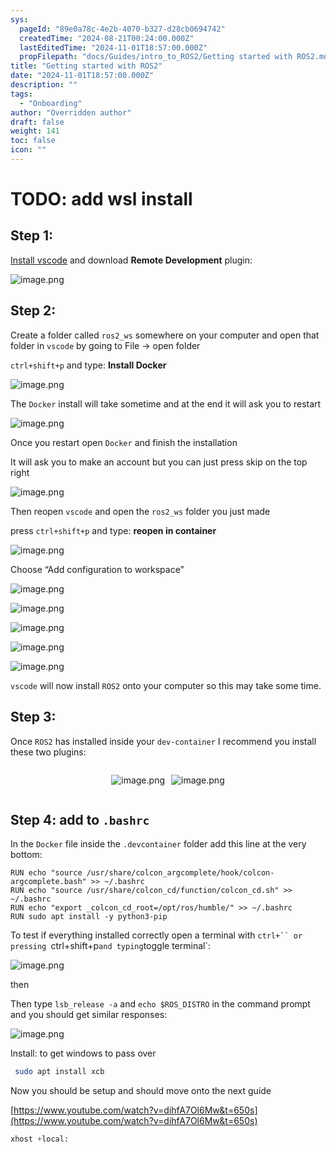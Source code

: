 ```yaml
---
sys:
  pageId: "89e0a78c-4e2b-4070-b327-d28cb0694742"
  createdTime: "2024-08-21T00:24:00.000Z"
  lastEditedTime: "2024-11-01T18:57:00.000Z"
  propFilepath: "docs/Guides/intro_to_ROS2/Getting started with ROS2.md"
title: "Getting started with ROS2"
date: "2024-11-01T18:57:00.000Z"
description: ""
tags:
  - "Onboarding"
author: "Overridden author"
draft: false
weight: 141
toc: false
icon: ""
---
```


# TODO: add wsl install

## Step 1:

[Install vscode](https://code.visualstudio.com/download) and download **Remote Development** plugin:

![image.png](https://prod-files-secure.s3.us-west-2.amazonaws.com/d518164a-d88e-44d1-a4ee-3adb3bd8bce0/efb52993-1881-4a40-b95e-6f020334f022/image.png?X-Amz-Algorithm=AWS4-HMAC-SHA256&X-Amz-Content-Sha256=UNSIGNED-PAYLOAD&X-Amz-Credential=ASIAZI2LB4664GFY4EWG%2F20250410%2Fus-west-2%2Fs3%2Faws4_request&X-Amz-Date=20250410T220748Z&X-Amz-Expires=3600&X-Amz-Security-Token=IQoJb3JpZ2luX2VjEDMaCXVzLXdlc3QtMiJHMEUCIQDCAYvs4csNjTOr%2FknzoeQXEP%2BBHQjuRjF7BMEwmyi7rQIgRZGsUWoNUukFfHjNLjar%2FrUjTKzadBOfbC7uGX%2FanrkqiAQIrP%2F%2F%2F%2F%2F%2F%2F%2F%2F%2FARAAGgw2Mzc0MjMxODM4MDUiDF0UpOHQvOwF7UKzaircA%2FvEKy9nsnJgPiBm0dVPocunyrFcfjo2aNBeWNV5wNHXms5w06tg5Z%2BjJzq%2BgwCqObEre9yz8n8W2M3TB%2FPjnvhteWSh4Jkqp8tVGVCKX6qhBKW8TqRr8eN9wi6Qz8KAwITv3TbWeRMtLN081lXbr0psFu98%2BT9knawOzVze3TGdM4bnHffVE8AAsR1yeUXIHOgHPaMJf4ioA%2BefdyygFYTMkC77i0Q7qVY91hZ1neb9RHFPyz3J8rMkuX8SaoWTxjMe14SWG0EZPIE9om6FG2kHPROyIrTp5wvbxkHLTUOQksyBWpRl9cw80TVB0MP%2F36vVXN4tEkx4zshxeY6yuRcirnXNjpOzljbUJpJEWFiedTriINxcnha6iTUdM9%2Fo2FXiLcoq3ZBSUsgN7XWWiDFiWKDI64Zi%2Bc4Y%2FMEfmFZMn9eQPPpzyRA4GCQ91NWZjsdkrsSMhPJFARKjXtWbLEC9tpq6lRKYNfJHFEKgo9dc5kF137BzIBa7A64bQ0mPNGy2GRsJrNpL1IPStRFCbQf0OMpeGwagw1PGQzxGDPwfK7VOgu1QuqFreM%2Fa0gzepPROz3Cbh1vr1RUrpWvpaJlqw2xODOjXPQUnhY1pfeWCVh5%2BTGn%2F7bl1mlr6MM2x4L8GOqUBOq0Y1j4WLLhUOsd94780IV9xX3SyQn9MBdTtFXhYOOri%2Bzi58GfzBKc8PuQ0fKbXDafUFqwOG6L9OTfF%2FsfZmrgvMfOD27nSyApMZ183TFHeDFuO0dX%2BVk3dmllp9eH1zz9DOPnpdXV%2B18DsBvMBg3gNcaCdK6MRiND5F34RAmIhgHSJeyMdQ06Z54m3bWIUREw6CEy1OpwJnM7tF58NPYbwjEsV&X-Amz-Signature=f7be25f8eebeb880a382164f14cbedf784f0d69c8abce05119a9e7f7d3263419&X-Amz-SignedHeaders=host&x-id=GetObject)

## Step 2:

Create a folder called `ros2_ws` somewhere on your computer and open that folder in `vscode` by going to File → open folder 

`ctrl+shift+p` and type: **Install Docker**

![image.png](https://prod-files-secure.s3.us-west-2.amazonaws.com/d518164a-d88e-44d1-a4ee-3adb3bd8bce0/2269dc0e-1cd5-47ff-bceb-c04ad9b2eab0/image.png?X-Amz-Algorithm=AWS4-HMAC-SHA256&X-Amz-Content-Sha256=UNSIGNED-PAYLOAD&X-Amz-Credential=ASIAZI2LB4664GFY4EWG%2F20250410%2Fus-west-2%2Fs3%2Faws4_request&X-Amz-Date=20250410T220748Z&X-Amz-Expires=3600&X-Amz-Security-Token=IQoJb3JpZ2luX2VjEDMaCXVzLXdlc3QtMiJHMEUCIQDCAYvs4csNjTOr%2FknzoeQXEP%2BBHQjuRjF7BMEwmyi7rQIgRZGsUWoNUukFfHjNLjar%2FrUjTKzadBOfbC7uGX%2FanrkqiAQIrP%2F%2F%2F%2F%2F%2F%2F%2F%2F%2FARAAGgw2Mzc0MjMxODM4MDUiDF0UpOHQvOwF7UKzaircA%2FvEKy9nsnJgPiBm0dVPocunyrFcfjo2aNBeWNV5wNHXms5w06tg5Z%2BjJzq%2BgwCqObEre9yz8n8W2M3TB%2FPjnvhteWSh4Jkqp8tVGVCKX6qhBKW8TqRr8eN9wi6Qz8KAwITv3TbWeRMtLN081lXbr0psFu98%2BT9knawOzVze3TGdM4bnHffVE8AAsR1yeUXIHOgHPaMJf4ioA%2BefdyygFYTMkC77i0Q7qVY91hZ1neb9RHFPyz3J8rMkuX8SaoWTxjMe14SWG0EZPIE9om6FG2kHPROyIrTp5wvbxkHLTUOQksyBWpRl9cw80TVB0MP%2F36vVXN4tEkx4zshxeY6yuRcirnXNjpOzljbUJpJEWFiedTriINxcnha6iTUdM9%2Fo2FXiLcoq3ZBSUsgN7XWWiDFiWKDI64Zi%2Bc4Y%2FMEfmFZMn9eQPPpzyRA4GCQ91NWZjsdkrsSMhPJFARKjXtWbLEC9tpq6lRKYNfJHFEKgo9dc5kF137BzIBa7A64bQ0mPNGy2GRsJrNpL1IPStRFCbQf0OMpeGwagw1PGQzxGDPwfK7VOgu1QuqFreM%2Fa0gzepPROz3Cbh1vr1RUrpWvpaJlqw2xODOjXPQUnhY1pfeWCVh5%2BTGn%2F7bl1mlr6MM2x4L8GOqUBOq0Y1j4WLLhUOsd94780IV9xX3SyQn9MBdTtFXhYOOri%2Bzi58GfzBKc8PuQ0fKbXDafUFqwOG6L9OTfF%2FsfZmrgvMfOD27nSyApMZ183TFHeDFuO0dX%2BVk3dmllp9eH1zz9DOPnpdXV%2B18DsBvMBg3gNcaCdK6MRiND5F34RAmIhgHSJeyMdQ06Z54m3bWIUREw6CEy1OpwJnM7tF58NPYbwjEsV&X-Amz-Signature=ad868fc2c834410e29e3627b65ee4e9736e3e3154f1afad456fce2f2aa7b1b2f&X-Amz-SignedHeaders=host&x-id=GetObject)

The `Docker` install will take sometime and at the end it will ask you to restart

![image.png](https://prod-files-secure.s3.us-west-2.amazonaws.com/d518164a-d88e-44d1-a4ee-3adb3bd8bce0/ed233f78-be33-4b1f-b89c-9c346c0e961e/image.png?X-Amz-Algorithm=AWS4-HMAC-SHA256&X-Amz-Content-Sha256=UNSIGNED-PAYLOAD&X-Amz-Credential=ASIAZI2LB4664GFY4EWG%2F20250410%2Fus-west-2%2Fs3%2Faws4_request&X-Amz-Date=20250410T220748Z&X-Amz-Expires=3600&X-Amz-Security-Token=IQoJb3JpZ2luX2VjEDMaCXVzLXdlc3QtMiJHMEUCIQDCAYvs4csNjTOr%2FknzoeQXEP%2BBHQjuRjF7BMEwmyi7rQIgRZGsUWoNUukFfHjNLjar%2FrUjTKzadBOfbC7uGX%2FanrkqiAQIrP%2F%2F%2F%2F%2F%2F%2F%2F%2F%2FARAAGgw2Mzc0MjMxODM4MDUiDF0UpOHQvOwF7UKzaircA%2FvEKy9nsnJgPiBm0dVPocunyrFcfjo2aNBeWNV5wNHXms5w06tg5Z%2BjJzq%2BgwCqObEre9yz8n8W2M3TB%2FPjnvhteWSh4Jkqp8tVGVCKX6qhBKW8TqRr8eN9wi6Qz8KAwITv3TbWeRMtLN081lXbr0psFu98%2BT9knawOzVze3TGdM4bnHffVE8AAsR1yeUXIHOgHPaMJf4ioA%2BefdyygFYTMkC77i0Q7qVY91hZ1neb9RHFPyz3J8rMkuX8SaoWTxjMe14SWG0EZPIE9om6FG2kHPROyIrTp5wvbxkHLTUOQksyBWpRl9cw80TVB0MP%2F36vVXN4tEkx4zshxeY6yuRcirnXNjpOzljbUJpJEWFiedTriINxcnha6iTUdM9%2Fo2FXiLcoq3ZBSUsgN7XWWiDFiWKDI64Zi%2Bc4Y%2FMEfmFZMn9eQPPpzyRA4GCQ91NWZjsdkrsSMhPJFARKjXtWbLEC9tpq6lRKYNfJHFEKgo9dc5kF137BzIBa7A64bQ0mPNGy2GRsJrNpL1IPStRFCbQf0OMpeGwagw1PGQzxGDPwfK7VOgu1QuqFreM%2Fa0gzepPROz3Cbh1vr1RUrpWvpaJlqw2xODOjXPQUnhY1pfeWCVh5%2BTGn%2F7bl1mlr6MM2x4L8GOqUBOq0Y1j4WLLhUOsd94780IV9xX3SyQn9MBdTtFXhYOOri%2Bzi58GfzBKc8PuQ0fKbXDafUFqwOG6L9OTfF%2FsfZmrgvMfOD27nSyApMZ183TFHeDFuO0dX%2BVk3dmllp9eH1zz9DOPnpdXV%2B18DsBvMBg3gNcaCdK6MRiND5F34RAmIhgHSJeyMdQ06Z54m3bWIUREw6CEy1OpwJnM7tF58NPYbwjEsV&X-Amz-Signature=7b859619e72ed658851e44a608aa51203af339fd7c01f9e1196c6cf0be028219&X-Amz-SignedHeaders=host&x-id=GetObject)

Once you restart open `Docker` and finish the installation

It will ask you to make an account but you can just press skip on the top right

![image.png](https://prod-files-secure.s3.us-west-2.amazonaws.com/d518164a-d88e-44d1-a4ee-3adb3bd8bce0/21010ad9-1659-4fd9-9f59-9932a09b2a3d/image.png?X-Amz-Algorithm=AWS4-HMAC-SHA256&X-Amz-Content-Sha256=UNSIGNED-PAYLOAD&X-Amz-Credential=ASIAZI2LB4664GFY4EWG%2F20250410%2Fus-west-2%2Fs3%2Faws4_request&X-Amz-Date=20250410T220748Z&X-Amz-Expires=3600&X-Amz-Security-Token=IQoJb3JpZ2luX2VjEDMaCXVzLXdlc3QtMiJHMEUCIQDCAYvs4csNjTOr%2FknzoeQXEP%2BBHQjuRjF7BMEwmyi7rQIgRZGsUWoNUukFfHjNLjar%2FrUjTKzadBOfbC7uGX%2FanrkqiAQIrP%2F%2F%2F%2F%2F%2F%2F%2F%2F%2FARAAGgw2Mzc0MjMxODM4MDUiDF0UpOHQvOwF7UKzaircA%2FvEKy9nsnJgPiBm0dVPocunyrFcfjo2aNBeWNV5wNHXms5w06tg5Z%2BjJzq%2BgwCqObEre9yz8n8W2M3TB%2FPjnvhteWSh4Jkqp8tVGVCKX6qhBKW8TqRr8eN9wi6Qz8KAwITv3TbWeRMtLN081lXbr0psFu98%2BT9knawOzVze3TGdM4bnHffVE8AAsR1yeUXIHOgHPaMJf4ioA%2BefdyygFYTMkC77i0Q7qVY91hZ1neb9RHFPyz3J8rMkuX8SaoWTxjMe14SWG0EZPIE9om6FG2kHPROyIrTp5wvbxkHLTUOQksyBWpRl9cw80TVB0MP%2F36vVXN4tEkx4zshxeY6yuRcirnXNjpOzljbUJpJEWFiedTriINxcnha6iTUdM9%2Fo2FXiLcoq3ZBSUsgN7XWWiDFiWKDI64Zi%2Bc4Y%2FMEfmFZMn9eQPPpzyRA4GCQ91NWZjsdkrsSMhPJFARKjXtWbLEC9tpq6lRKYNfJHFEKgo9dc5kF137BzIBa7A64bQ0mPNGy2GRsJrNpL1IPStRFCbQf0OMpeGwagw1PGQzxGDPwfK7VOgu1QuqFreM%2Fa0gzepPROz3Cbh1vr1RUrpWvpaJlqw2xODOjXPQUnhY1pfeWCVh5%2BTGn%2F7bl1mlr6MM2x4L8GOqUBOq0Y1j4WLLhUOsd94780IV9xX3SyQn9MBdTtFXhYOOri%2Bzi58GfzBKc8PuQ0fKbXDafUFqwOG6L9OTfF%2FsfZmrgvMfOD27nSyApMZ183TFHeDFuO0dX%2BVk3dmllp9eH1zz9DOPnpdXV%2B18DsBvMBg3gNcaCdK6MRiND5F34RAmIhgHSJeyMdQ06Z54m3bWIUREw6CEy1OpwJnM7tF58NPYbwjEsV&X-Amz-Signature=ca0315d2b4e0e2a1fb6efa674ab068a4097f1296f6f9853cdc691737f13c7b54&X-Amz-SignedHeaders=host&x-id=GetObject)

Then reopen `vscode` and open the `ros2_ws` folder you just made

press `ctrl+shift+p` and type: **reopen in container**

![image.png](https://prod-files-secure.s3.us-west-2.amazonaws.com/d518164a-d88e-44d1-a4ee-3adb3bd8bce0/4e93b8c2-41ad-488c-8095-c74205196118/image.png?X-Amz-Algorithm=AWS4-HMAC-SHA256&X-Amz-Content-Sha256=UNSIGNED-PAYLOAD&X-Amz-Credential=ASIAZI2LB4664GFY4EWG%2F20250410%2Fus-west-2%2Fs3%2Faws4_request&X-Amz-Date=20250410T220748Z&X-Amz-Expires=3600&X-Amz-Security-Token=IQoJb3JpZ2luX2VjEDMaCXVzLXdlc3QtMiJHMEUCIQDCAYvs4csNjTOr%2FknzoeQXEP%2BBHQjuRjF7BMEwmyi7rQIgRZGsUWoNUukFfHjNLjar%2FrUjTKzadBOfbC7uGX%2FanrkqiAQIrP%2F%2F%2F%2F%2F%2F%2F%2F%2F%2FARAAGgw2Mzc0MjMxODM4MDUiDF0UpOHQvOwF7UKzaircA%2FvEKy9nsnJgPiBm0dVPocunyrFcfjo2aNBeWNV5wNHXms5w06tg5Z%2BjJzq%2BgwCqObEre9yz8n8W2M3TB%2FPjnvhteWSh4Jkqp8tVGVCKX6qhBKW8TqRr8eN9wi6Qz8KAwITv3TbWeRMtLN081lXbr0psFu98%2BT9knawOzVze3TGdM4bnHffVE8AAsR1yeUXIHOgHPaMJf4ioA%2BefdyygFYTMkC77i0Q7qVY91hZ1neb9RHFPyz3J8rMkuX8SaoWTxjMe14SWG0EZPIE9om6FG2kHPROyIrTp5wvbxkHLTUOQksyBWpRl9cw80TVB0MP%2F36vVXN4tEkx4zshxeY6yuRcirnXNjpOzljbUJpJEWFiedTriINxcnha6iTUdM9%2Fo2FXiLcoq3ZBSUsgN7XWWiDFiWKDI64Zi%2Bc4Y%2FMEfmFZMn9eQPPpzyRA4GCQ91NWZjsdkrsSMhPJFARKjXtWbLEC9tpq6lRKYNfJHFEKgo9dc5kF137BzIBa7A64bQ0mPNGy2GRsJrNpL1IPStRFCbQf0OMpeGwagw1PGQzxGDPwfK7VOgu1QuqFreM%2Fa0gzepPROz3Cbh1vr1RUrpWvpaJlqw2xODOjXPQUnhY1pfeWCVh5%2BTGn%2F7bl1mlr6MM2x4L8GOqUBOq0Y1j4WLLhUOsd94780IV9xX3SyQn9MBdTtFXhYOOri%2Bzi58GfzBKc8PuQ0fKbXDafUFqwOG6L9OTfF%2FsfZmrgvMfOD27nSyApMZ183TFHeDFuO0dX%2BVk3dmllp9eH1zz9DOPnpdXV%2B18DsBvMBg3gNcaCdK6MRiND5F34RAmIhgHSJeyMdQ06Z54m3bWIUREw6CEy1OpwJnM7tF58NPYbwjEsV&X-Amz-Signature=feb567732081b7c33210bc5479231e9a0d15db158fe8fc77c37416b09a7d71ee&X-Amz-SignedHeaders=host&x-id=GetObject)

Choose “Add configuration to workspace”

![image.png](https://prod-files-secure.s3.us-west-2.amazonaws.com/d518164a-d88e-44d1-a4ee-3adb3bd8bce0/9560b282-5060-4989-ba37-97e7b2c22476/image.png?X-Amz-Algorithm=AWS4-HMAC-SHA256&X-Amz-Content-Sha256=UNSIGNED-PAYLOAD&X-Amz-Credential=ASIAZI2LB4664GFY4EWG%2F20250410%2Fus-west-2%2Fs3%2Faws4_request&X-Amz-Date=20250410T220748Z&X-Amz-Expires=3600&X-Amz-Security-Token=IQoJb3JpZ2luX2VjEDMaCXVzLXdlc3QtMiJHMEUCIQDCAYvs4csNjTOr%2FknzoeQXEP%2BBHQjuRjF7BMEwmyi7rQIgRZGsUWoNUukFfHjNLjar%2FrUjTKzadBOfbC7uGX%2FanrkqiAQIrP%2F%2F%2F%2F%2F%2F%2F%2F%2F%2FARAAGgw2Mzc0MjMxODM4MDUiDF0UpOHQvOwF7UKzaircA%2FvEKy9nsnJgPiBm0dVPocunyrFcfjo2aNBeWNV5wNHXms5w06tg5Z%2BjJzq%2BgwCqObEre9yz8n8W2M3TB%2FPjnvhteWSh4Jkqp8tVGVCKX6qhBKW8TqRr8eN9wi6Qz8KAwITv3TbWeRMtLN081lXbr0psFu98%2BT9knawOzVze3TGdM4bnHffVE8AAsR1yeUXIHOgHPaMJf4ioA%2BefdyygFYTMkC77i0Q7qVY91hZ1neb9RHFPyz3J8rMkuX8SaoWTxjMe14SWG0EZPIE9om6FG2kHPROyIrTp5wvbxkHLTUOQksyBWpRl9cw80TVB0MP%2F36vVXN4tEkx4zshxeY6yuRcirnXNjpOzljbUJpJEWFiedTriINxcnha6iTUdM9%2Fo2FXiLcoq3ZBSUsgN7XWWiDFiWKDI64Zi%2Bc4Y%2FMEfmFZMn9eQPPpzyRA4GCQ91NWZjsdkrsSMhPJFARKjXtWbLEC9tpq6lRKYNfJHFEKgo9dc5kF137BzIBa7A64bQ0mPNGy2GRsJrNpL1IPStRFCbQf0OMpeGwagw1PGQzxGDPwfK7VOgu1QuqFreM%2Fa0gzepPROz3Cbh1vr1RUrpWvpaJlqw2xODOjXPQUnhY1pfeWCVh5%2BTGn%2F7bl1mlr6MM2x4L8GOqUBOq0Y1j4WLLhUOsd94780IV9xX3SyQn9MBdTtFXhYOOri%2Bzi58GfzBKc8PuQ0fKbXDafUFqwOG6L9OTfF%2FsfZmrgvMfOD27nSyApMZ183TFHeDFuO0dX%2BVk3dmllp9eH1zz9DOPnpdXV%2B18DsBvMBg3gNcaCdK6MRiND5F34RAmIhgHSJeyMdQ06Z54m3bWIUREw6CEy1OpwJnM7tF58NPYbwjEsV&X-Amz-Signature=6caff58b12fbc427f5e274173e19c5dba9137d5f24edc3dd06ed4fdda1f31143&X-Amz-SignedHeaders=host&x-id=GetObject)

![image.png](https://prod-files-secure.s3.us-west-2.amazonaws.com/d518164a-d88e-44d1-a4ee-3adb3bd8bce0/2ee63f81-886b-48e8-a553-dc6e5eac99e4/image.png?X-Amz-Algorithm=AWS4-HMAC-SHA256&X-Amz-Content-Sha256=UNSIGNED-PAYLOAD&X-Amz-Credential=ASIAZI2LB4664GFY4EWG%2F20250410%2Fus-west-2%2Fs3%2Faws4_request&X-Amz-Date=20250410T220748Z&X-Amz-Expires=3600&X-Amz-Security-Token=IQoJb3JpZ2luX2VjEDMaCXVzLXdlc3QtMiJHMEUCIQDCAYvs4csNjTOr%2FknzoeQXEP%2BBHQjuRjF7BMEwmyi7rQIgRZGsUWoNUukFfHjNLjar%2FrUjTKzadBOfbC7uGX%2FanrkqiAQIrP%2F%2F%2F%2F%2F%2F%2F%2F%2F%2FARAAGgw2Mzc0MjMxODM4MDUiDF0UpOHQvOwF7UKzaircA%2FvEKy9nsnJgPiBm0dVPocunyrFcfjo2aNBeWNV5wNHXms5w06tg5Z%2BjJzq%2BgwCqObEre9yz8n8W2M3TB%2FPjnvhteWSh4Jkqp8tVGVCKX6qhBKW8TqRr8eN9wi6Qz8KAwITv3TbWeRMtLN081lXbr0psFu98%2BT9knawOzVze3TGdM4bnHffVE8AAsR1yeUXIHOgHPaMJf4ioA%2BefdyygFYTMkC77i0Q7qVY91hZ1neb9RHFPyz3J8rMkuX8SaoWTxjMe14SWG0EZPIE9om6FG2kHPROyIrTp5wvbxkHLTUOQksyBWpRl9cw80TVB0MP%2F36vVXN4tEkx4zshxeY6yuRcirnXNjpOzljbUJpJEWFiedTriINxcnha6iTUdM9%2Fo2FXiLcoq3ZBSUsgN7XWWiDFiWKDI64Zi%2Bc4Y%2FMEfmFZMn9eQPPpzyRA4GCQ91NWZjsdkrsSMhPJFARKjXtWbLEC9tpq6lRKYNfJHFEKgo9dc5kF137BzIBa7A64bQ0mPNGy2GRsJrNpL1IPStRFCbQf0OMpeGwagw1PGQzxGDPwfK7VOgu1QuqFreM%2Fa0gzepPROz3Cbh1vr1RUrpWvpaJlqw2xODOjXPQUnhY1pfeWCVh5%2BTGn%2F7bl1mlr6MM2x4L8GOqUBOq0Y1j4WLLhUOsd94780IV9xX3SyQn9MBdTtFXhYOOri%2Bzi58GfzBKc8PuQ0fKbXDafUFqwOG6L9OTfF%2FsfZmrgvMfOD27nSyApMZ183TFHeDFuO0dX%2BVk3dmllp9eH1zz9DOPnpdXV%2B18DsBvMBg3gNcaCdK6MRiND5F34RAmIhgHSJeyMdQ06Z54m3bWIUREw6CEy1OpwJnM7tF58NPYbwjEsV&X-Amz-Signature=7f1fc6d0c688aeb7290317a0332d0fe0cfbfef18ffe31e3b0477d52a320b1b92&X-Amz-SignedHeaders=host&x-id=GetObject)

![image.png](https://prod-files-secure.s3.us-west-2.amazonaws.com/d518164a-d88e-44d1-a4ee-3adb3bd8bce0/ae1580b2-b048-407e-aed9-b584224a7a04/image.png?X-Amz-Algorithm=AWS4-HMAC-SHA256&X-Amz-Content-Sha256=UNSIGNED-PAYLOAD&X-Amz-Credential=ASIAZI2LB4664GFY4EWG%2F20250410%2Fus-west-2%2Fs3%2Faws4_request&X-Amz-Date=20250410T220748Z&X-Amz-Expires=3600&X-Amz-Security-Token=IQoJb3JpZ2luX2VjEDMaCXVzLXdlc3QtMiJHMEUCIQDCAYvs4csNjTOr%2FknzoeQXEP%2BBHQjuRjF7BMEwmyi7rQIgRZGsUWoNUukFfHjNLjar%2FrUjTKzadBOfbC7uGX%2FanrkqiAQIrP%2F%2F%2F%2F%2F%2F%2F%2F%2F%2FARAAGgw2Mzc0MjMxODM4MDUiDF0UpOHQvOwF7UKzaircA%2FvEKy9nsnJgPiBm0dVPocunyrFcfjo2aNBeWNV5wNHXms5w06tg5Z%2BjJzq%2BgwCqObEre9yz8n8W2M3TB%2FPjnvhteWSh4Jkqp8tVGVCKX6qhBKW8TqRr8eN9wi6Qz8KAwITv3TbWeRMtLN081lXbr0psFu98%2BT9knawOzVze3TGdM4bnHffVE8AAsR1yeUXIHOgHPaMJf4ioA%2BefdyygFYTMkC77i0Q7qVY91hZ1neb9RHFPyz3J8rMkuX8SaoWTxjMe14SWG0EZPIE9om6FG2kHPROyIrTp5wvbxkHLTUOQksyBWpRl9cw80TVB0MP%2F36vVXN4tEkx4zshxeY6yuRcirnXNjpOzljbUJpJEWFiedTriINxcnha6iTUdM9%2Fo2FXiLcoq3ZBSUsgN7XWWiDFiWKDI64Zi%2Bc4Y%2FMEfmFZMn9eQPPpzyRA4GCQ91NWZjsdkrsSMhPJFARKjXtWbLEC9tpq6lRKYNfJHFEKgo9dc5kF137BzIBa7A64bQ0mPNGy2GRsJrNpL1IPStRFCbQf0OMpeGwagw1PGQzxGDPwfK7VOgu1QuqFreM%2Fa0gzepPROz3Cbh1vr1RUrpWvpaJlqw2xODOjXPQUnhY1pfeWCVh5%2BTGn%2F7bl1mlr6MM2x4L8GOqUBOq0Y1j4WLLhUOsd94780IV9xX3SyQn9MBdTtFXhYOOri%2Bzi58GfzBKc8PuQ0fKbXDafUFqwOG6L9OTfF%2FsfZmrgvMfOD27nSyApMZ183TFHeDFuO0dX%2BVk3dmllp9eH1zz9DOPnpdXV%2B18DsBvMBg3gNcaCdK6MRiND5F34RAmIhgHSJeyMdQ06Z54m3bWIUREw6CEy1OpwJnM7tF58NPYbwjEsV&X-Amz-Signature=12d4d570e4649370f40d54eb26c2fef9aba811b00e4ad87b05c7b156f4a8027a&X-Amz-SignedHeaders=host&x-id=GetObject)

![image.png](https://prod-files-secure.s3.us-west-2.amazonaws.com/d518164a-d88e-44d1-a4ee-3adb3bd8bce0/53255b28-f75e-430f-b9e3-c0ac8577e42b/image.png?X-Amz-Algorithm=AWS4-HMAC-SHA256&X-Amz-Content-Sha256=UNSIGNED-PAYLOAD&X-Amz-Credential=ASIAZI2LB4664GFY4EWG%2F20250410%2Fus-west-2%2Fs3%2Faws4_request&X-Amz-Date=20250410T220748Z&X-Amz-Expires=3600&X-Amz-Security-Token=IQoJb3JpZ2luX2VjEDMaCXVzLXdlc3QtMiJHMEUCIQDCAYvs4csNjTOr%2FknzoeQXEP%2BBHQjuRjF7BMEwmyi7rQIgRZGsUWoNUukFfHjNLjar%2FrUjTKzadBOfbC7uGX%2FanrkqiAQIrP%2F%2F%2F%2F%2F%2F%2F%2F%2F%2FARAAGgw2Mzc0MjMxODM4MDUiDF0UpOHQvOwF7UKzaircA%2FvEKy9nsnJgPiBm0dVPocunyrFcfjo2aNBeWNV5wNHXms5w06tg5Z%2BjJzq%2BgwCqObEre9yz8n8W2M3TB%2FPjnvhteWSh4Jkqp8tVGVCKX6qhBKW8TqRr8eN9wi6Qz8KAwITv3TbWeRMtLN081lXbr0psFu98%2BT9knawOzVze3TGdM4bnHffVE8AAsR1yeUXIHOgHPaMJf4ioA%2BefdyygFYTMkC77i0Q7qVY91hZ1neb9RHFPyz3J8rMkuX8SaoWTxjMe14SWG0EZPIE9om6FG2kHPROyIrTp5wvbxkHLTUOQksyBWpRl9cw80TVB0MP%2F36vVXN4tEkx4zshxeY6yuRcirnXNjpOzljbUJpJEWFiedTriINxcnha6iTUdM9%2Fo2FXiLcoq3ZBSUsgN7XWWiDFiWKDI64Zi%2Bc4Y%2FMEfmFZMn9eQPPpzyRA4GCQ91NWZjsdkrsSMhPJFARKjXtWbLEC9tpq6lRKYNfJHFEKgo9dc5kF137BzIBa7A64bQ0mPNGy2GRsJrNpL1IPStRFCbQf0OMpeGwagw1PGQzxGDPwfK7VOgu1QuqFreM%2Fa0gzepPROz3Cbh1vr1RUrpWvpaJlqw2xODOjXPQUnhY1pfeWCVh5%2BTGn%2F7bl1mlr6MM2x4L8GOqUBOq0Y1j4WLLhUOsd94780IV9xX3SyQn9MBdTtFXhYOOri%2Bzi58GfzBKc8PuQ0fKbXDafUFqwOG6L9OTfF%2FsfZmrgvMfOD27nSyApMZ183TFHeDFuO0dX%2BVk3dmllp9eH1zz9DOPnpdXV%2B18DsBvMBg3gNcaCdK6MRiND5F34RAmIhgHSJeyMdQ06Z54m3bWIUREw6CEy1OpwJnM7tF58NPYbwjEsV&X-Amz-Signature=6970ddacfd87df8897ae770950a14d8e853af5329c262719ad27f199d2db6805&X-Amz-SignedHeaders=host&x-id=GetObject)

![image.png](https://prod-files-secure.s3.us-west-2.amazonaws.com/d518164a-d88e-44d1-a4ee-3adb3bd8bce0/7c562767-5af9-4ffb-97d1-327bcdf4ee00/image.png?X-Amz-Algorithm=AWS4-HMAC-SHA256&X-Amz-Content-Sha256=UNSIGNED-PAYLOAD&X-Amz-Credential=ASIAZI2LB4664GFY4EWG%2F20250410%2Fus-west-2%2Fs3%2Faws4_request&X-Amz-Date=20250410T220748Z&X-Amz-Expires=3600&X-Amz-Security-Token=IQoJb3JpZ2luX2VjEDMaCXVzLXdlc3QtMiJHMEUCIQDCAYvs4csNjTOr%2FknzoeQXEP%2BBHQjuRjF7BMEwmyi7rQIgRZGsUWoNUukFfHjNLjar%2FrUjTKzadBOfbC7uGX%2FanrkqiAQIrP%2F%2F%2F%2F%2F%2F%2F%2F%2F%2FARAAGgw2Mzc0MjMxODM4MDUiDF0UpOHQvOwF7UKzaircA%2FvEKy9nsnJgPiBm0dVPocunyrFcfjo2aNBeWNV5wNHXms5w06tg5Z%2BjJzq%2BgwCqObEre9yz8n8W2M3TB%2FPjnvhteWSh4Jkqp8tVGVCKX6qhBKW8TqRr8eN9wi6Qz8KAwITv3TbWeRMtLN081lXbr0psFu98%2BT9knawOzVze3TGdM4bnHffVE8AAsR1yeUXIHOgHPaMJf4ioA%2BefdyygFYTMkC77i0Q7qVY91hZ1neb9RHFPyz3J8rMkuX8SaoWTxjMe14SWG0EZPIE9om6FG2kHPROyIrTp5wvbxkHLTUOQksyBWpRl9cw80TVB0MP%2F36vVXN4tEkx4zshxeY6yuRcirnXNjpOzljbUJpJEWFiedTriINxcnha6iTUdM9%2Fo2FXiLcoq3ZBSUsgN7XWWiDFiWKDI64Zi%2Bc4Y%2FMEfmFZMn9eQPPpzyRA4GCQ91NWZjsdkrsSMhPJFARKjXtWbLEC9tpq6lRKYNfJHFEKgo9dc5kF137BzIBa7A64bQ0mPNGy2GRsJrNpL1IPStRFCbQf0OMpeGwagw1PGQzxGDPwfK7VOgu1QuqFreM%2Fa0gzepPROz3Cbh1vr1RUrpWvpaJlqw2xODOjXPQUnhY1pfeWCVh5%2BTGn%2F7bl1mlr6MM2x4L8GOqUBOq0Y1j4WLLhUOsd94780IV9xX3SyQn9MBdTtFXhYOOri%2Bzi58GfzBKc8PuQ0fKbXDafUFqwOG6L9OTfF%2FsfZmrgvMfOD27nSyApMZ183TFHeDFuO0dX%2BVk3dmllp9eH1zz9DOPnpdXV%2B18DsBvMBg3gNcaCdK6MRiND5F34RAmIhgHSJeyMdQ06Z54m3bWIUREw6CEy1OpwJnM7tF58NPYbwjEsV&X-Amz-Signature=f88543e5ba6b9c45278304a090de2a493f586419b7131f47a982a62e95e54df1&X-Amz-SignedHeaders=host&x-id=GetObject)

`vscode` will now install `ROS2` onto your computer so this may take some time.

## Step 3:

Once `ROS2` has installed inside your `dev-container` I recommend you install these two plugins:

<div style="display: flex;flex-direction: row; column-gap:10px; max-width: 630px;justify-content: center;">
<div>

![image.png](https://prod-files-secure.s3.us-west-2.amazonaws.com/d518164a-d88e-44d1-a4ee-3adb3bd8bce0/3fc3d550-5a54-4ba1-ba6b-faa01cdb7369/image.png?X-Amz-Algorithm=AWS4-HMAC-SHA256&X-Amz-Content-Sha256=UNSIGNED-PAYLOAD&X-Amz-Credential=ASIAZI2LB466XR7WPEPZ%2F20250410%2Fus-west-2%2Fs3%2Faws4_request&X-Amz-Date=20250410T220750Z&X-Amz-Expires=3600&X-Amz-Security-Token=IQoJb3JpZ2luX2VjEDMaCXVzLXdlc3QtMiJHMEUCIQDFlRd%2FNaIWMStZAMx4KLSDthpkAmqS2itwGGamNcSV9wIgTyQQGCJrGMnCl%2FeOufRtC96lzkkVicRKdKkiVYu4TJ4qiAQIrP%2F%2F%2F%2F%2F%2F%2F%2F%2F%2FARAAGgw2Mzc0MjMxODM4MDUiDEXEWuJyJxTrTvod8ircA%2Brq%2FRFwvsZstt8UcnLylsGHKGuWGKMIEg6ZqZzul3NOOr64cMfqlsCuVAXPl%2Buah9NASMd%2BUDwbjEYlSN0XMwZBS116zgR6oyrCf2pbbwg6Rrh6pohJMBQapntOZIJSrkriFhN%2Fj99q0%2FHJXabboAYe56zCXPEsNe%2Bl5ZImsJw6SRvlwrhjJzpP%2BpS7X5eVBWMNVgnAZDBVlHN6fDC3HrJb%2Ft%2FhQggpxRl8Kb62xK77ehQGJD3yFxtB29QQapZbc20FD7aPsSfkYvvV13RKtHw73EZ0v4dlIvMBH5EfQZr7xLHDZHchdEDXf0%2B08VkD84fGA3fE65z7H5QNi7pQhj64WKMpSlmKzVe6%2B7wGnQq4ltzu9%2Fq5ULuZXITVm4Ljd0iKPFBIgtt3NrG29zZdJfuD713L77v9A6xHO3L6Nm%2BP7dn1u70YpkOXcEP49PXxNcenm39b6S7FXDrAgxBCwOH5lrkpQEtGpH0Y4a4iE69%2Bussclv29ZxiJm4r01B688ft4fszf7ge2QXiovjbUY0ZLlrP956hwsNCarU9%2FelG5omr4uaEm1p5jget%2Bkqf09s9UTnpkjtE34KwDTzeOyN0Yq2X9Z2AraQYkzXoYUGxXXzF6FeqkjocQLEEiMJ%2By4L8GOqUBZeC9H2PIsbJFp%2Fa6BzYMLok4cjHsEoAL6BzKcEFmEe6VsqApSASZR3S53L%2BmcQv196x%2FGHvnZW9OO1T1f8TYb0PJHXYRo3yGx3o5a3dPWHKMDxTeqwHqQEFrJGy2a8MbK3BbDys7PtevJFUcoJPNQT5FnvlLAsTxLM1YxVIxpMaHdqqJZetxdxu9i%2FQBB7heMm8Acb6mVgRVUJaJ0hlgs8poNsRQ&X-Amz-Signature=5da2328a9e1322edbbf2afa7baf1ed622d66286f67735d5ad4d7dccbbbaf83b8&X-Amz-SignedHeaders=host&x-id=GetObject)

</div>
<div>

![image.png](https://prod-files-secure.s3.us-west-2.amazonaws.com/d518164a-d88e-44d1-a4ee-3adb3bd8bce0/d994cc66-13c2-4093-a5a3-f84cf4601a82/image.png?X-Amz-Algorithm=AWS4-HMAC-SHA256&X-Amz-Content-Sha256=UNSIGNED-PAYLOAD&X-Amz-Credential=ASIAZI2LB466R3OGEZ34%2F20250410%2Fus-west-2%2Fs3%2Faws4_request&X-Amz-Date=20250410T220752Z&X-Amz-Expires=3600&X-Amz-Security-Token=IQoJb3JpZ2luX2VjEDMaCXVzLXdlc3QtMiJHMEUCIEXbJWCAFXfTOfBwIIvgn6KTCaKhgLF7sKAnEr4zskAbAiEAmmntvjUEl7oMAub9TX3RzEcblMY%2BtQRWJTIc1vCD2CoqiAQIrP%2F%2F%2F%2F%2F%2F%2F%2F%2F%2FARAAGgw2Mzc0MjMxODM4MDUiDMb5RJBKMp2bFW8nECrcA9Hl%2FYwOpQKPbAAO0G2dGY6JVHKL965DAOF0Jv%2FNbIPhCmTHXxFE%2Bc3SieKDhCw9K68sjniwn0nq3omUsyKlwkDEvc%2BF%2B72VDodnoIfFglPx%2BcstRxj04uRVqgpohNNZBZna5uxdODI3UoOp%2FSLzw%2Be%2BVPl7Y4Xn%2B0HpXu3pQke8OqZ4vVLJiO39UJ00Ed5k9wm5QpQhhjXkX25wDH3xH1vXSoezcR6kB%2FxjcPK2XZ%2FG7tfS5r78ZeIGOh7cTwk39LpIO5Iw0bgrgeC2K0jBNerfX4AFkSmymX%2BDiaOxNKd7bAhoQlJBsgLAAxZu%2FQzPBYtgX52%2F0G0n9UzVNI%2B1X6HpgbABHkGtVHXrp5iq87zxhX321xZoAjOp%2BBfccfIkCVraCHJUZhCjxLAzGpPEtxdPHStjNiAucZvrj8bimPvePshldC0od%2BM0Id2a%2BlH6Kj7fIRExzdIeGdhDxUXrKj9VjF4ukkbeufzPC%2Btt3c016o54zz314wE2HzMILtgGz%2F0%2F%2FRu1AXvpxZ505pMW%2FrMPv%2FaXRgTCjXx0lm2YRXH4gMe4f%2BncBi4XKa%2B6HsLPUnr09yHC115Evm2C7dNuCGMPW5dXuoR5NUn2qpYdlbGw9jSvk2T6CBbCxXsxMMWx4L8GOqUBNDV1%2Bd7x32D6q3RrCH71rOSVWkwUu09qoFtLGT5%2F3HxnrO7TbegElDRRKVeRiKw1n7LoEkT4qHqFTcay2KiFChWsCzLn%2BUt0FavtRKRnYzbfP8cgBRx05Eo7Xws%2FiaVlBDJU4gyXDJWyU1RhcOJhG0Tq9krjZNqsb5yf8surB37vXTO9jb4zIrRdX18ym4hg7sZbc%2FDutTAotCoFcJwFEapwjgYw&X-Amz-Signature=c8c9de2633b0c5b810b86a7beae26e43e1d7f8524a65fa75a4eec22b388732cd&X-Amz-SignedHeaders=host&x-id=GetObject)

</div>
</div>

## Step 4: add to `.bashrc`

In the `Docker` file inside the `.devcontainer` folder add this line at the very bottom: 

```docker
RUN echo "source /usr/share/colcon_argcomplete/hook/colcon-argcomplete.bash" >> ~/.bashrc
RUN echo "source /usr/share/colcon_cd/function/colcon_cd.sh" >> ~/.bashrc
RUN echo "export _colcon_cd_root=/opt/ros/humble/" >> ~/.bashrc
RUN sudo apt install -y python3-pip 
```

To test if everything installed correctly open a terminal with `ctrl+`` or pressing `ctrl+shift+p` and typing `toggle terminal`:

![image.png](https://prod-files-secure.s3.us-west-2.amazonaws.com/d518164a-d88e-44d1-a4ee-3adb3bd8bce0/6a4943d8-b04e-4c02-9a58-775f3384d1a5/image.png?X-Amz-Algorithm=AWS4-HMAC-SHA256&X-Amz-Content-Sha256=UNSIGNED-PAYLOAD&X-Amz-Credential=ASIAZI2LB4664GFY4EWG%2F20250410%2Fus-west-2%2Fs3%2Faws4_request&X-Amz-Date=20250410T220748Z&X-Amz-Expires=3600&X-Amz-Security-Token=IQoJb3JpZ2luX2VjEDMaCXVzLXdlc3QtMiJHMEUCIQDCAYvs4csNjTOr%2FknzoeQXEP%2BBHQjuRjF7BMEwmyi7rQIgRZGsUWoNUukFfHjNLjar%2FrUjTKzadBOfbC7uGX%2FanrkqiAQIrP%2F%2F%2F%2F%2F%2F%2F%2F%2F%2FARAAGgw2Mzc0MjMxODM4MDUiDF0UpOHQvOwF7UKzaircA%2FvEKy9nsnJgPiBm0dVPocunyrFcfjo2aNBeWNV5wNHXms5w06tg5Z%2BjJzq%2BgwCqObEre9yz8n8W2M3TB%2FPjnvhteWSh4Jkqp8tVGVCKX6qhBKW8TqRr8eN9wi6Qz8KAwITv3TbWeRMtLN081lXbr0psFu98%2BT9knawOzVze3TGdM4bnHffVE8AAsR1yeUXIHOgHPaMJf4ioA%2BefdyygFYTMkC77i0Q7qVY91hZ1neb9RHFPyz3J8rMkuX8SaoWTxjMe14SWG0EZPIE9om6FG2kHPROyIrTp5wvbxkHLTUOQksyBWpRl9cw80TVB0MP%2F36vVXN4tEkx4zshxeY6yuRcirnXNjpOzljbUJpJEWFiedTriINxcnha6iTUdM9%2Fo2FXiLcoq3ZBSUsgN7XWWiDFiWKDI64Zi%2Bc4Y%2FMEfmFZMn9eQPPpzyRA4GCQ91NWZjsdkrsSMhPJFARKjXtWbLEC9tpq6lRKYNfJHFEKgo9dc5kF137BzIBa7A64bQ0mPNGy2GRsJrNpL1IPStRFCbQf0OMpeGwagw1PGQzxGDPwfK7VOgu1QuqFreM%2Fa0gzepPROz3Cbh1vr1RUrpWvpaJlqw2xODOjXPQUnhY1pfeWCVh5%2BTGn%2F7bl1mlr6MM2x4L8GOqUBOq0Y1j4WLLhUOsd94780IV9xX3SyQn9MBdTtFXhYOOri%2Bzi58GfzBKc8PuQ0fKbXDafUFqwOG6L9OTfF%2FsfZmrgvMfOD27nSyApMZ183TFHeDFuO0dX%2BVk3dmllp9eH1zz9DOPnpdXV%2B18DsBvMBg3gNcaCdK6MRiND5F34RAmIhgHSJeyMdQ06Z54m3bWIUREw6CEy1OpwJnM7tF58NPYbwjEsV&X-Amz-Signature=ace559a5b393afae4471526cce3aa8a062be8bd1466ebd4873e4d61976af25a3&X-Amz-SignedHeaders=host&x-id=GetObject)

then 

Then type `lsb_release -a` and `echo $ROS_DISTRO` in the command prompt and you should get similar responses:

![image.png](https://prod-files-secure.s3.us-west-2.amazonaws.com/d518164a-d88e-44d1-a4ee-3adb3bd8bce0/3e635dec-a805-4e85-8b9e-d000e5b71a4e/image.png?X-Amz-Algorithm=AWS4-HMAC-SHA256&X-Amz-Content-Sha256=UNSIGNED-PAYLOAD&X-Amz-Credential=ASIAZI2LB4664GFY4EWG%2F20250410%2Fus-west-2%2Fs3%2Faws4_request&X-Amz-Date=20250410T220748Z&X-Amz-Expires=3600&X-Amz-Security-Token=IQoJb3JpZ2luX2VjEDMaCXVzLXdlc3QtMiJHMEUCIQDCAYvs4csNjTOr%2FknzoeQXEP%2BBHQjuRjF7BMEwmyi7rQIgRZGsUWoNUukFfHjNLjar%2FrUjTKzadBOfbC7uGX%2FanrkqiAQIrP%2F%2F%2F%2F%2F%2F%2F%2F%2F%2FARAAGgw2Mzc0MjMxODM4MDUiDF0UpOHQvOwF7UKzaircA%2FvEKy9nsnJgPiBm0dVPocunyrFcfjo2aNBeWNV5wNHXms5w06tg5Z%2BjJzq%2BgwCqObEre9yz8n8W2M3TB%2FPjnvhteWSh4Jkqp8tVGVCKX6qhBKW8TqRr8eN9wi6Qz8KAwITv3TbWeRMtLN081lXbr0psFu98%2BT9knawOzVze3TGdM4bnHffVE8AAsR1yeUXIHOgHPaMJf4ioA%2BefdyygFYTMkC77i0Q7qVY91hZ1neb9RHFPyz3J8rMkuX8SaoWTxjMe14SWG0EZPIE9om6FG2kHPROyIrTp5wvbxkHLTUOQksyBWpRl9cw80TVB0MP%2F36vVXN4tEkx4zshxeY6yuRcirnXNjpOzljbUJpJEWFiedTriINxcnha6iTUdM9%2Fo2FXiLcoq3ZBSUsgN7XWWiDFiWKDI64Zi%2Bc4Y%2FMEfmFZMn9eQPPpzyRA4GCQ91NWZjsdkrsSMhPJFARKjXtWbLEC9tpq6lRKYNfJHFEKgo9dc5kF137BzIBa7A64bQ0mPNGy2GRsJrNpL1IPStRFCbQf0OMpeGwagw1PGQzxGDPwfK7VOgu1QuqFreM%2Fa0gzepPROz3Cbh1vr1RUrpWvpaJlqw2xODOjXPQUnhY1pfeWCVh5%2BTGn%2F7bl1mlr6MM2x4L8GOqUBOq0Y1j4WLLhUOsd94780IV9xX3SyQn9MBdTtFXhYOOri%2Bzi58GfzBKc8PuQ0fKbXDafUFqwOG6L9OTfF%2FsfZmrgvMfOD27nSyApMZ183TFHeDFuO0dX%2BVk3dmllp9eH1zz9DOPnpdXV%2B18DsBvMBg3gNcaCdK6MRiND5F34RAmIhgHSJeyMdQ06Z54m3bWIUREw6CEy1OpwJnM7tF58NPYbwjEsV&X-Amz-Signature=5b77f53f1672123d2c2d2faa407cacaf534a556d80d381ca586d857347c6d47f&X-Amz-SignedHeaders=host&x-id=GetObject)

Install:  to get windows to pass over

```bash
 sudo apt install xcb
```

Now you should be setup and should move onto the next guide 

[https://www.youtube.com/watch?v=dihfA7Ol6Mw&t=650s](https://www.youtube.com/watch?v=dihfA7Ol6Mw&t=650s)

```python
xhost +local:
```
